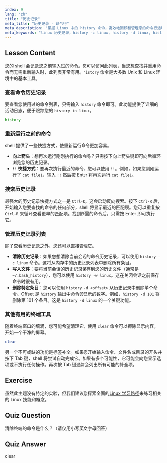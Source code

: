 ```yaml
---
index: 9
lang: "zh"
title: "历史记录"
meta_title: "历史记录 - 命令行"
meta_description: "掌握 Linux 中的 history 命令，高效地回顾和管理您的命令行活动。了解如何查看历史记录、使用 Ctrl-R 等快捷键，以及使用 history -c 和 history -d 等选项管理历史记录。"
meta_keywords: "linux 历史记录，history -c linux, history -d linux, history -w linux, unix 历史命令，bash 历史记录，命令行，Ctrl-R, 清除命令"
---
```


## Lesson Content

您的 shell 会记录您之前输入过的命令。您可以访问此列表，当您想查找并重用命令而无需重新输入时，此列表非常有用。`history` 命令是大多数 Unix 和 Linux 环境中的基本工具。

### 查看命令历史记录

要查看您使用过的命令列表，只需输入 `history` 命令即可。此功能提供了详细的活动日志，便于跟踪您的 `history in linux`。

```bash
history
```

### 重新运行之前的命令

shell 提供了一些快捷方式，使重新运行命令更加容易。

- **向上箭头**：想再次运行刚刚执行的命令吗？只需按下向上箭头键即可向后循环浏览您的历史记录。
- **`!!` 快捷方式**：要再次执行最近的命令，您可以使用 `!!`。例如，如果您刚刚运行了 `cat file1`，输入 `!!` 然后按 Enter 将再次运行 `cat file1`。

### 搜索历史记录

最强大的历史记录快捷方式之一是 `Ctrl-R`。这会启动反向搜索。按下 `Ctrl-R` 后，开始输入您要查找的命令的任何部分，shell 将显示最近的匹配项。您可以重复按 `Ctrl-R` 来循环查看更早的匹配项。找到所需的命令后，只需按 Enter 即可执行它。

### 管理历史记录列表

除了查看历史记录之外，您还可以直接管理它。

- **清除历史记录**：如果您想清除当前会话的命令历史记录，可以使用 `history -c linux` 命令。这将从内存中的历史记录列表中删除所有条目。
- **写入文件**：要将当前会话的历史记录保存到您的历史文件（通常是 `~/.bash_history`），您可以使用 `history -w linux`。这在关闭会话之前保存命令时很有用。
- **删除特定条目**：您可以使用 `history -d <offset>` 从历史记录中删除单个命令。Offset 是 `history` 输出中命令旁显示的数字。例如，`history -d 101` 将删除第 101 个条目。这是 `history -d linux` 的一个关键功能。

### 其他有用的终端工具

随着终端窗口的填满，您可能希望清理它。使用 `clear` 命令可以擦除显示内容，开始一个干净的屏幕。

```bash
clear
```

另一个不可或缺的功能是标签补全。如果您开始输入命令、文件名或目录的开头并按下 Tab 键，shell 将尝试自动完成它。如果有多个可能性，它可能会向您显示选项或不执行任何操作。再次按 Tab 键通常会列出所有可能的补全项。

## Exercise

虽然此主题没有特定的实验，但我们建议您探索全面的[Linux 学习路径](https://labex.io/zh/learn/linux)来练习相关的 Linux 技能和概念。

## Quiz Question

清除终端的命令是什么？（请仅用小写英文字母回答）

## Quiz Answer

clear
